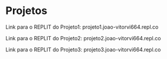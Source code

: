 # Projetos
Link para o REPLIT do Projeto1: projeto1.joao-vitorvi664.repl.co

Link para o REPLIT do Projeto2: projeto2.joao-vitorvi664.repl.co

Link para o REPLIT do Projeto3: projeto3.joao-vitorvi664.repl.co
